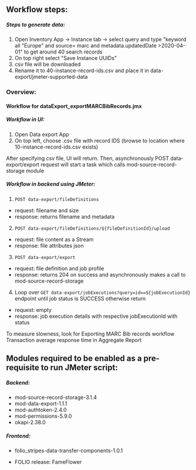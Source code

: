 ## Workflow steps:

##### Steps to generate data:
1. Open Inventory App -> Instance tab -> select query and type "keyword all "Europe" and source= marc and metadata.updatedDate >2020-04-01" to get around 40 search records
2. On top right select "Save Instance UUIDs"
3. csv file will be downloaded
4. Rename it to 40-instance-record-ids.csv and place it in data-export/jmeter-supported-data

### Overview:
#### Workflow for dataExport_exportMARCBibRecords.jmx
##### Workflow in UI:
1. Open Data export App
2. On top left, choose .csv file with record IDS (browse to location where 10-instance-record-ids.csv exists)

After specifying csv file, UI will return. Then, asynchronously POST data-export/export request will start a task  which calls mod-source-record-storage module

##### Workflow in backend using JMeter: 
1. `POST data-export/fileDefinitions` 
- request: filename and size
- response: returns filename and metadata
2. `POST data-export/fileDefinitions/${fileDefinitionId}/upload`
- request: file content as a Stream
- response: file attributes json
3. `POST data-export/export`
- request: file definition and job profile
- response: returns 204 on success and asynchronously makes a call to mod-source-record-storage
4. Loop over `GET data-export/jobExecutions?query=id==${jobExecutionId}` endpoint until job status is SUCCESS otherwise return
- request: empty
- response: job execution details with respective jobExecutionId with status

To measure slowness, look for Exporting MARC Bib records workflow Transaction average response time in Aggregate Report

## Modules required to be enabled as a pre-requisite to run JMeter script:
##### Backend:
- mod-source-record-storage-3.1.4
- mod-data-export-1.1.1
- mod-authtoken-2.4.0
- mod-permissions-5.9.0
- okapi-2.38.0
##### Frontend:
- folio_stripes-data-transfer-components-1.0.1

- FOLIO release: FameFlower
